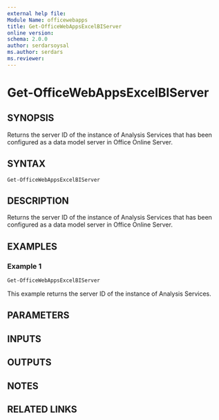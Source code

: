 ```yaml
---
external help file:
Module Name: officewebapps
title: Get-OfficeWebAppsExcelBIServer
online version:
schema: 2.0.0
author: serdarsoysal
ms.author: serdars
ms.reviewer:
---
```


# Get-OfficeWebAppsExcelBIServer

## SYNOPSIS

Returns the server ID of the instance of Analysis Services that has been configured as a data model
server in Office Online Server.

## SYNTAX

```
Get-OfficeWebAppsExcelBIServer
```

## DESCRIPTION

Returns the server ID of the instance of Analysis Services that has been configured as a data model
server in Office Online Server.

## EXAMPLES

### Example 1

```powershell
Get-OfficeWebAppsExcelBIServer
```

This example returns the server ID of the instance of Analysis Services.

## PARAMETERS

## INPUTS

## OUTPUTS

## NOTES

## RELATED LINKS
